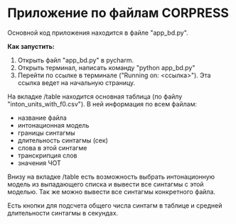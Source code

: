 # Приложение по файлам CORPRESS

Основной код приложения находится в файле "app_bd.py".

**Как запустить:**
1. Открыть файл "app_bd.py" в pycharm.
2. Открыть терминал, написать команду "python app_bd.py"
3. Перейти по ссылке в терминале ("Running on: <ссылка>"). Эта ссылка ведет на начальную страницу.

На вкладке /table находится основная таблица (по файлу "inton_units_with_f0.csv"). В ней информация по всем файлам:
* название файла
* интонационная модель
* границы синтагмы
* длительность синтагмы (сек)
* слова в этой синтагме
* транскрипция слов
* значения ЧОТ

Внизу на вкладке /table есть возможность выбрать интонационную модель из выпадающего списка и вывести все синтагмы с этой моделью.
Так же можно вывести все синтагмы конкретного файла.

Есть кнопки для подсчета общего числа синтагм в таблице и средней длительности синтагмы в секундах.
